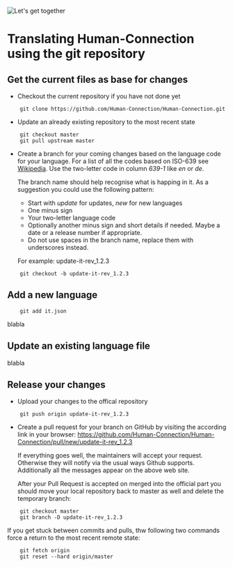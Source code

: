 ![Let's get together](https://raw.githubusercontent.com/Human-Connection/Human-Connection/master/.gitbook/assets/lets_get_together.png "Let's get together")

# Translating Human-Connection using the git repository

## Get the current files as base for changes

* Checkout the current repository if you have not done yet
  
```shell
    git clone https://github.com/Human-Connection/Human-Connection.git
```

* Update an already existing repository to the most recent state

```shell
    git checkout master
    git pull upstream master
```

* Create a branch for your coming changes based on the language code for your language.
  For a list of all the codes based on ISO-639 see [Wikipedia](https://en.wikipedia.org/wiki/List_of_ISO_639-1_codes).
  Use the two-letter code in column *639-1* like *en* or *de*.

  The branch name should help recognise what is happing in it. As a suggestion you could use the following pattern:

  * Start with _update_ for updates, _new_ for new languages
  * One minus sign
  * Your two-letter language code
  * Optionally another minus sign and short details if needed. Maybe a date or a release number if appropriate.
  * Do not use spaces in the branch name, replace them with underscores instead.
  
  For example:  update-it-rev_1.2.3

```shell
    git checkout -b update-it-rev_1.2.3
```

## Add a new language

```shell
    git add it.json
```

  blabla

## Update an existing language file

  blabla

## Release your changes

* Upload your changes to the offical repository
  
```shell
    git push origin update-it-rev_1.2.3
```

* Create a pull request for your branch on GitHub by visiting the according link in your browser:
  https://github.com/Human-Connection/Human-Connection/pull/new/update-it-rev_1.2.3

  If everything goes well, the maintainers will accept your request. Otherwise they will
  notify via the usual ways Github supports. Additionally all the messages appear on the above web site.

  After your Pull Request is accepted on merged into the official part you should move your
  local repository back to master as well and delete the temporary branch:

```shell
    git checkout master
    git branch -D update-it-rev_1.2.3
```

  If you get stuck between commits and pulls, thw following two commands force a return to
  the most recent remote state:

```shell
    git fetch origin
    git reset --hard origin/master
```

